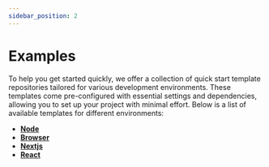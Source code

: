 ```yaml
---
sidebar_position: 2
---
```


# Examples

To help you get started quickly, we offer a collection of quick start template repositories tailored for various development environments. These templates come pre-configured with essential settings and dependencies, allowing you to set up your project with minimal effort. Below is a list of available templates for different environments:

- **[Node](https://github.com/hgraph-io/nodejs-template)**
- **[Browser](https://github.com/hgraph-io/browser-template)**
- **[Nextjs](https://github.com/hgraph-io/nextjs-template)**
- **[React](https://github.com/hgraph-io/react-template)**